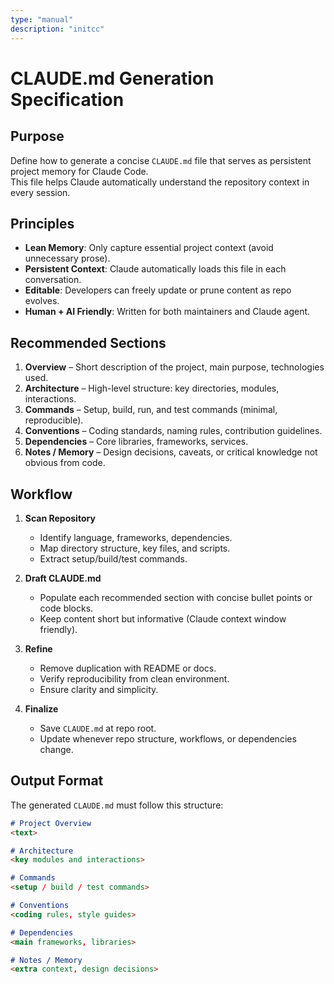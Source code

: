 ```yaml
---
type: "manual"
description: "initcc"
---
```


# CLAUDE.md Generation Specification

## Purpose
Define how to generate a concise `CLAUDE.md` file that serves as persistent project memory for Claude Code.  
This file helps Claude automatically understand the repository context in every session.

## Principles
- **Lean Memory**: Only capture essential project context (avoid unnecessary prose).  
- **Persistent Context**: Claude automatically loads this file in each conversation.  
- **Editable**: Developers can freely update or prune content as repo evolves.  
- **Human + AI Friendly**: Written for both maintainers and Claude agent.  

## Recommended Sections
1. **Overview** – Short description of the project, main purpose, technologies used.  
2. **Architecture** – High-level structure: key directories, modules, interactions.  
3. **Commands** – Setup, build, run, and test commands (minimal, reproducible).  
4. **Conventions** – Coding standards, naming rules, contribution guidelines.  
5. **Dependencies** – Core libraries, frameworks, services.  
6. **Notes / Memory** – Design decisions, caveats, or critical knowledge not obvious from code.  

## Workflow
1. **Scan Repository**  
   - Identify language, frameworks, dependencies.  
   - Map directory structure, key files, and scripts.  
   - Extract setup/build/test commands.  

2. **Draft CLAUDE.md**  
   - Populate each recommended section with concise bullet points or code blocks.  
   - Keep content short but informative (Claude context window friendly).  

3. **Refine**  
   - Remove duplication with README or docs.  
   - Verify reproducibility from clean environment.  
   - Ensure clarity and simplicity.  

4. **Finalize**  
   - Save `CLAUDE.md` at repo root.  
   - Update whenever repo structure, workflows, or dependencies change.  

## Output Format
The generated `CLAUDE.md` must follow this structure:

```markdown
# Project Overview
<text>

# Architecture
<key modules and interactions>

# Commands
<setup / build / test commands>

# Conventions
<coding rules, style guides>

# Dependencies
<main frameworks, libraries>

# Notes / Memory
<extra context, design decisions>
